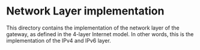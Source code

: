 # Network Layer implementation

This directory contains the implementation of the network layer of the gateway,
as defined in the 4-layer Internet model.
In other words, this is the implementation of the IPv4 and IPv6 layer.

